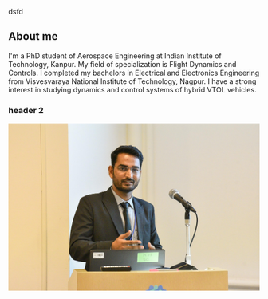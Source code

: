 dsfd
## About me
I'm a PhD student of Aerospace Engineering at Indian Institute of Technology, Kanpur. My field of specialization is Flight Dynamics and Controls.
I completed my bachelors in Electrical and Electronics Engineering from Visvesvaraya National Institute of Technology, Nagpur.
I have a strong interest in studying dynamics and control systems of hybrid VTOL vehicles.

### header 2

[comment]: <> (https://shubhanshuv2.github.io/)

![Alt_text](https://github.com/shubhanshuV2/shubhanshuV2.github.io/blob/master/images/E11_0249.jpg)
